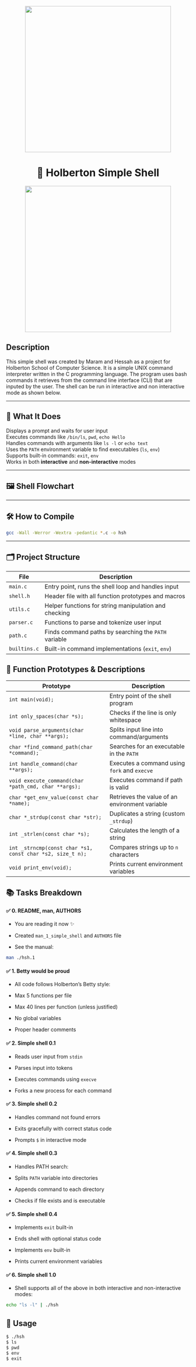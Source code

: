 <div align="center">

 <img src="https://github.com/user-attachments/assets/5f8d33ce-fed8-438a-935c-a9916afef26e" width="400">
 
# 🐚 Holberton Simple Shell


  <img src="https://media4.giphy.com/media/v1.Y2lkPTc5MGI3NjExenJlN24wYTVxMHM3ZnVyem9zeGJoOW1xcW8zMGxpeGpscWZybjJmNyZlcD12MV9pbnRlcm5hbF9naWZfYnlfaWQmY3Q9Zw/13HgwGsXF0aiGY/giphy.gif" width="400">
</div>

## Description

This simple shell was created by Maram and Hessah as a project for Holberton School of Computer Science. It is a simple UNIX command interpreter written in the C programming language. The program uses bash commands it retrieves from the command line interface (CLI) that are inputed by the user. The shell can be run in interactive and non interactive mode as shown below.


---


## 🧠 What It Does

Displays a prompt and waits for user input  
Executes commands like `/bin/ls`, `pwd`, `echo Hello`  
Handles commands with arguments like `ls -l` or `echo text`  
Uses the `PATH` environment variable to find executables (`ls`, `env`)  
Supports built-in commands: `exit`, `env`  
Works in both **interactive** and **non-interactive** modes


---

## 🖼️ Shell Flowchart



---

## 🛠️ How to Compile

```bash
gcc -Wall -Werror -Wextra -pedantic *.c -o hsh
```
----
## 🗂️ Project Structure

| **File**         | **Description**                                      |
|------------------|------------------------------------------------------|
| `main.c`         | Entry point, runs the shell loop and handles input   |
| `shell.h`        | Header file with all function prototypes and macros  |
| `utils.c`        | Helper functions for string manipulation and checking|
| `parser.c`       | Functions to parse and tokenize user input           |
| `path.c`         | Finds command paths by searching the `PATH` variable|
| `builtins.c`     | Built-in command implementations (`exit`, `env`)     |

## 🔧 Function Prototypes & Descriptions
| **Prototype**                                      | **Description**                                           |
|----------------------------------------------------|-----------------------------------------------------------|
| `int main(void);`                                  | Entry point of the shell program                          |
| `int only_spaces(char *s);`                        | Checks if the line is only whitespace                     |
| `void parse_arguments(char *line, char **args);`   | Splits input line into command/arguments                  |
| `char *find_command_path(char *command);`          | Searches for an executable in the `PATH`                  |
| `int handle_command(char **args);`                 | Executes a command using `fork` and `execve`              |
| `void execute_command(char *path_cmd, char **args);`| Executes command if path is valid                        |
| `char *get_env_value(const char *name);`           | Retrieves the value of an environment variable            |
| `char *_strdup(const char *str);`                  | Duplicates a string (custom `_strdup`)                    |
| `int _strlen(const char *s);`                      | Calculates the length of a string                         |
| `int _strncmp(const char *s1, const char *s2, size_t n);` | Compares strings up to `n` characters           |
| `void print_env(void);`                            | Prints current environment variables                      |


## 📚 Tasks Breakdown
#### ✅ 0. README, man, AUTHORS
- You are reading it now ✨

- Created `man_1_simple_shell` and `AUTHORS` file
- See the manual:

```bash
man ./hsh.1

```

#### ✅ 1. Betty would be proud
- All code follows Holberton’s Betty style:

- Max 5 functions per file

- Max 40 lines per function (unless justified)

- No global variables

- Proper header comments

#### ✅ 2. Simple shell 0.1
- Reads user input from `stdin`

- Parses input into tokens

- Executes commands using `execve`

- Forks a new process for each command

#### ✅ 3. Simple shell 0.2
- Handles command not found errors

- Exits gracefully with correct status code

- Prompts `$` in interactive mode

#### ✅ 4. Simple shell 0.3
- Handles PATH search:

- Splits `PATH` variable into directories

- Appends command to each directory

- Checks if file exists and is executable

#### ✅ 5. Simple shell 0.4
- Implements `exit` built-in

- Ends shell with optional status code

- Implements `env` built-in

- Prints current environment variables

#### ✅ 6. Simple shell 1.0
- Shell supports all of the above in both interactive and non-interactive modes:

```bash
echo "ls -l" | ./hsh
```

## 🔧 Usage
```bash
$ ./hsh
$ ls
$ pwd
$ env
$ exit
```
